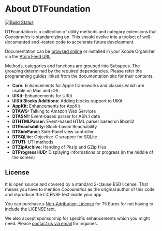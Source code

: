 About DTFoundation
==================

[![Build Status](https://travis-ci.org/Cocoanetics/DTFoundation.png?branch=master)](https://travis-ci.org/Cocoanetics/DTFoundation) 

DTFoundation is a collection of utility methods and category extensions that *Cocoanetics* is standardizing on. This should evolve into a toolset of well-documented and -tested code to accelerate future development.

Documentation can be [browsed online](https://docs.cocoanetics.com/DTFoundation) or installed in your Xcode Organizer via the [Atom Feed URL](https://docs.cocoanetics.com/DTFoundation/DTFoundation.atom).

Methods, categories and functions are grouped into Subspecs. The grouping determined by the required dependencies. Please refer the programming guides linked from the documentation site for their contents.

- **Core:** Enhancements for Apple frameworks and classes which are usable on Mac and iOS.
- **UIKit:** Enhancements for UIKit
- **UIKit Blocks Additions:** Adding blocks-support to UIKit
- **AppKit:** Enhancements for AppKit
- **DTAWS:** Talking to Amazon Web Services
- **DTASN1:** Event-based parser for ASN.1 data
- **DTHTMLParser:** Event-based HTML parser based on libxml2
- **DTReachability:** Block-based Reachability
- **DTSidePanel:** Side-Panel view controller
- **DTSQLite:** Objective-C wrapper for SQLite
- **DTUTI:** UTI methods
- **DTZipArchive:** Handing of Pkzip and GZip files
- **DTProgressHUD:** Displaying informations or progress (in the middle of the screen)

License
-------

It is open source and covered by a standard 2-clause BSD license. That means you have to mention *Cocoanetics* as the original author of this code and reproduce the LICENSE text inside your app. 

You can purchase a [Non-Attribution-License](http://www.cocoanetics.com/order/?product=DTFoundation%20Non-Attribution%20License) for 75 Euros for not having to include the LICENSE text.

We also accept sponsorship for specific enhancements which you might need. Please [contact us via email](mailto:oliver@cocoanetics.com?subject=DTFoundation) for inquiries.
